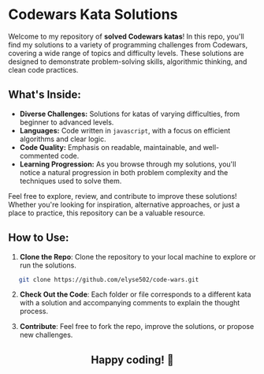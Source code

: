 # Codewars Kata Solutions

Welcome to my repository of **solved Codewars katas**! In this repo, you'll find my solutions to a variety of programming challenges from Codewars, covering a wide range of topics and difficulty levels. These solutions are designed to demonstrate problem-solving skills, algorithmic thinking, and clean code practices.

## What's Inside:

- **Diverse Challenges:** Solutions for katas of varying difficulties, from beginner to advanced levels.
- **Languages:** Code written in `javascript`, with a focus on efficient algorithms and clear logic.
- **Code Quality:** Emphasis on readable, maintainable, and well-commented code.
- **Learning Progression:** As you browse through my solutions, you'll notice a natural progression in both problem complexity and the techniques used to solve them.

Feel free to explore, review, and contribute to improve these solutions! Whether you're looking for inspiration, alternative approaches, or just a place to practice, this repository can be a valuable resource.

## How to Use:

1. **Clone the Repo**: Clone the repository to your local machine to explore or run the solutions.
```bash
   git clone https://github.com/elyse502/code-wars.git
````

2. **Check Out the Code**: Each folder or file corresponds to a different kata with a solution and accompanying comments to explain the thought process.

3. **Contribute**: Feel free to fork the repo, improve the solutions, or propose new challenges.

<div align="center">

  ## Happy coding! 🚀
</div>

